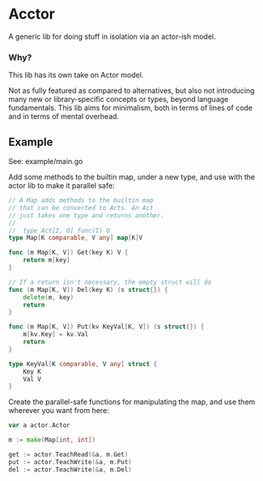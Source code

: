 # Acctor
A generic lib for doing stuff in isolation via an actor-ish model.

### Why?

This lib has its own take on Actor model.

Not as fully featured as compared to alternatives, but also not introducing many
new or library-specific concepts or types, beyond language fundamentals. This lib
aims for minimalism, both in terms of lines of code and in terms of mental overhead.

## Example

See: example/main.go

Add some methods to the builtin map, under a new type, and use with the actor lib
to make it parallel safe:

```go
// A Map adds methods to the builtin map
// that can be converted to Acts. An Act
// just takes one type and returns another.
//
//	type Act[I, O] func(I) O
type Map[K comparable, V any] map[K]V

func (m Map[K, V]) Get(key K) V {
	return m[key]
}

// If a return isn't necessary, the empty struct will do
func (m Map[K, V]) Del(key K) (s struct{}) {
	delete(m, key)
	return
}

func (m Map[K, V]) Put(kv KeyVal[K, V]) (s struct{}) {
	m[kv.Key] = kv.Val
	return
}

type KeyVal[K comparable, V any] struct {
	Key K
	Val V
}
```

Create the parallel-safe functions for manipulating the map, and use
them wherever you want from here:

```go
var a actor.Actor

m := make(Map[int, int])

get := actor.TeachRead(&a, m.Get)
put := actor.TeachWrite(&a, m.Put)
del := actor.TeachWrite(&a, m.Del)
```
